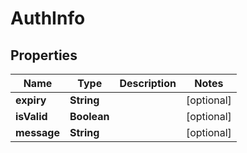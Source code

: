 

# AuthInfo


## Properties

| Name | Type | Description | Notes |
|------------ | ------------- | ------------- | -------------|
|**expiry** | **String** |  |  [optional] |
|**isValid** | **Boolean** |  |  [optional] |
|**message** | **String** |  |  [optional] |



